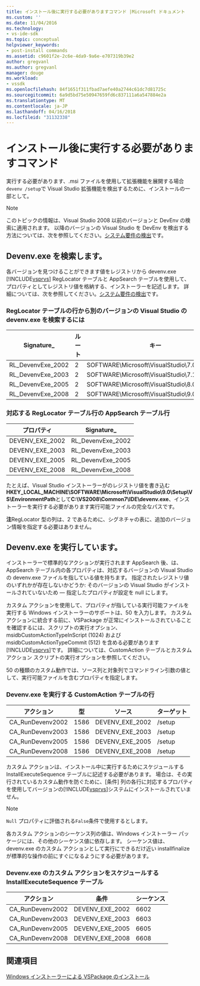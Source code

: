 ```yaml
---
title: インストール後に実行する必要がありますコマンド |Microsoft ドキュメント
ms.custom: ''
ms.date: 11/04/2016
ms.technology:
- vs-ide-sdk
ms.topic: conceptual
helpviewer_keywords:
- post-install commands
ms.assetid: c9601f2e-2c6e-4da9-9a6e-e707319b39e2
author: gregvanl
ms.author: gregvanl
manager: douge
ms.workload:
- vssdk
ms.openlocfilehash: 84f1651f311fbad7aefe40a2744c61dc7d81725c
ms.sourcegitcommit: 6a9d5bd75e50947659fd6c837111a6a547884e2a
ms.translationtype: MT
ms.contentlocale: ja-JP
ms.lasthandoff: 04/16/2018
ms.locfileid: "31132338"
---
```

# <a name="commands-that-must-be-run-after-installation"></a>インストール後に実行する必要がありますコマンド
実行する必要があります、.msi ファイルを使用して拡張機能を展開する場合`devenv /setup`で Visual Studio 拡張機能を検出するために、インストールの一部として。  
  
> [!NOTE]
>  このトピックの情報は、Visual Studio 2008 以前のバージョンと DevEnv の検索に適用されます。 以降のバージョンの Visual Studio を DevEnv を検出する方法については、次を参照してください。[システム要件の検出](../../extensibility/internals/detecting-system-requirements.md)です。  
  
## <a name="finding-devenvexe"></a>Devenv.exe を検索します。  
 各バージョンを見つけることができます値をレジストリから devenv.exe [!INCLUDE[vsprvs](../../code-quality/includes/vsprvs_md.md)] RegLocator テーブルと AppSearch テーブルを使用して、プロパティとしてレジストリ値を格納する、インストーラーを記述します。 詳細については、次を参照してください。[システム要件の検出](../../extensibility/internals/detecting-system-requirements.md)です。  
  
### <a name="reglocator-table-rows-to-locate-devenvexe-from-different-versions-of-visual-studio"></a>RegLocator テーブルの行から別のバージョンの Visual Studio の devenv.exe を検索するには  
  
|Signature_|ルート|キー|名前|型|  
|-----------------|----------|---------|----------|----------|  
|RL_DevenvExe_2002|2|SOFTWARE\Microsoft\VisualStudio\7.0\Setup\VS|EnvironmentPath|2|  
|RL_DevenvExe_2003|2|SOFTWARE\Microsoft\VisualStudio\7.1\Setup\VS|EnvironmentPath|2|  
|RL_DevenvExe_2005|2|SOFTWARE\Microsoft\VisualStudio\8.0\Setup\VS|EnvironmentPath|2|  
|RL_DevenvExe_2008|2|SOFTWARE\Microsoft\VisualStudio\9.0\Setup\VS|EnvironmentPath|2|  
  
### <a name="appsearch-table-rows-for-corresponding-reglocator-table-rows"></a>対応する RegLocator テーブル行の AppSearch テーブル行  
  
|プロパティ|Signature_|  
|--------------|-----------------|  
|DEVENV_EXE_2002|RL_DevenvExe_2002|  
|DEVENV_EXE_2003|RL_DevenvExe_2003|  
|DEVENV_EXE_2005|RL_DevenvExe_2005|  
|DEVENV_EXE_2008|RL_DevenvExe_2008|  
  
 たとえば、Visual Studio インストーラーがのレジストリ値を書き込む**HKEY_LOCAL_MACHINE\SOFTWARE\Microsoft\VisualStudio\9.0\Setup\VS\EnvironmentPath**として**C:\VS2008\Common7\IDE\devenv.exe**、インストーラーを実行する必要があります実行可能ファイルの完全なパスです。  
  
 **注**RegLocator 型の列は、2 であるために、シグネチャの表に、追加のバージョン情報を指定する必要はありません。  
  
## <a name="running-devenvexe"></a>Devenv.exe を実行しています。  
 インストーラーで標準的なアクションが実行されます AppSearch 後、は、AppSearch テーブル内の各プロパティは、対応するバージョンの Visual Studio の devenv.exe ファイルを指している値を持ちます。 指定されたレジストリ値のいずれかが存在しないかどうか: そのバージョンの Visual Studio がインストールされていないため — 指定したプロパティが設定を null にします。  
  
 カスタム アクションを使用して、プロパティが指している実行可能ファイルを実行する Windows インストーラーのサポートは、50 を入力します。 カスタム アクションに統合する前に、VSPackage が正常にインストールされていることを確認するには、スクリプトの実行オプション、msidbCustomActionTypeInScript (1024) および msidbCustomActionTypeCommit (512) を含める必要があります[!INCLUDE[vsprvs](../../code-quality/includes/vsprvs_md.md)]です。 詳細については、CustomAction テーブルとカスタム アクション スクリプトの実行オプションを参照してください。  
  
 50 の種類のカスタム動作では、ソース列と対象列でコマンドライン引数の値として、実行可能ファイルを含むプロパティを指定します。  
  
### <a name="customaction-table-rows-to-run-devenvexe"></a>Devenv.exe を実行する CustomAction テーブルの行  
  
|アクション|型|ソース|ターゲット|  
|------------|----------|------------|------------|  
|CA_RunDevenv2002|1586|DEVENV_EXE_2002|/setup|  
|CA_RunDevenv2003|1586|DEVENV_EXE_2003|/setup|  
|CA_RunDevenv2005|1586|DEVENV_EXE_2005|/setup|  
|CA_RunDevenv2008|1586|DEVENV_EXE_2008|/setup|  
  
 カスタム アクションは、インストール中に実行するためにスケジュールする InstallExecuteSequence テーブルに記述する必要があります。 場合は、その実行されているカスタム動作を防ぐために、[条件] 列の各行に対応するプロパティを使用してバージョンの[!INCLUDE[vsprvs](../../code-quality/includes/vsprvs_md.md)]システムにインストールされていません。  
  
> [!NOTE]
>  `Null` プロパティに評価される`False`条件で使用するとします。  
  
 各カスタム アクションのシーケンス列の値は、Windows インストーラー パッケージには、その他のシーケンス値に依存します。 シーケンス値は、devenv.exe のカスタム アクションとして実行にできるだけ近い installfinalize が標準的な操作の前にすぐになるようにする必要があります。  
  
### <a name="installexecutesequence-table-to-schedule-the-devenvexe-custom-actions"></a>Devenv.exe のカスタム アクションをスケジュールする InstallExecuteSequence テーブル  
  
|アクション|条件|シーケンス|  
|------------|---------------|--------------|  
|CA_RunDevenv2002|DEVENV_EXE_2002|6602|  
|CA_RunDevenv2003|DEVENV_EXE_2003|6603|  
|CA_RunDevenv2005|DEVENV_EXE_2005|6605|  
|CA_RunDevenv2008|DEVENV_EXE_2008|6608|  
  
## <a name="see-also"></a>関連項目  
 [Windows インストーラーによる VSPackage のインストール](../../extensibility/internals/installing-vspackages-with-windows-installer.md)